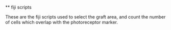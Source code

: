 ** fiji scripts 

These are the fiji scripts used to select the graft area, and count the number of cells which overlap with the photoreceptor marker. 
